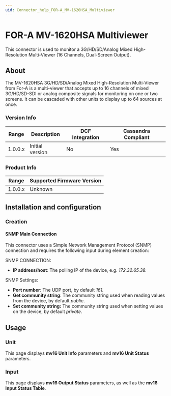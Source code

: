 ```yaml
---
uid: Connector_help_FOR-A_MV-1620HSA_Multiviewer
---
```


# FOR-A MV-1620HSA Multiviewer

This connector is used to monitor a 3G/HD/SD/Analog Mixed High-Resolution Multi-Viewer (16 Channels, Dual-Screen Output).

## About

The MV-1620HSA 3G/HD/SD/Analog Mixed High-Resolution Multi-Viewer from For-A is a multi-viewer that accepts up to 16 channels of mixed 3G/HD/SD-SDI or analog composite signals for monitoring on one or two screens. It can be cascaded with other units to display up to 64 sources at once.

### Version Info

| Range | Description | DCF Integration | Cassandra Compliant |
|------------------|-----------------|---------------------|-------------------------|
| 1.0.0.x          | Initial version | No                  | Yes                     |

### Product Info

| Range | Supported Firmware Version |
|------------------|-----------------------------|
| 1.0.0.x          | Unknown                     |

## Installation and configuration

### Creation

#### SNMP Main Connection

This connector uses a Simple Network Management Protocol (SNMP) connection and requires the following input during element creation:

SNMP CONNECTION:

- **IP address/host**: The polling IP of the device, e.g. *172.32.65.38.*

SNMP Settings:

- **Port number**: The UDP port, by default *161.*
- **Get community string**: The community string used when reading values from the device, by default *public*.
- **Set community string:** The community string used when setting values on the device, by default *private*.

## Usage

### Unit

This page displays **mv16 Unit Info** parameters and **mv16 Unit Status** parameters.

### Input

This page displays **mv16 Output Status** parameters, as well as the **mv16 Input Status Table**.
